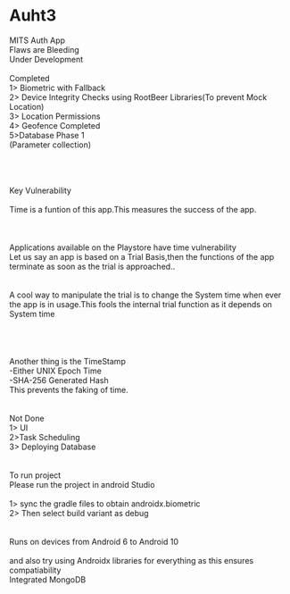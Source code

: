 # Auht3
MITS Auth App
<br>
Flaws are Bleeding
<br>
Under Development
<br>
<br>
Completed<br>
1> Biometric with Fallback<br>
2> Device Integrity Checks using RootBeer Libraries(To prevent Mock Location)<br>
3> Location Permissions<br>
4> Geofence Completed<br>
5>Database Phase 1<br>(Parameter collection)

<br>
<br>
<br>
Key Vulnerability<br>
<br>
Time is a funtion of this app.This measures the success  of the app.<br>
<br>
<br>
<br>
Applications available on the Playstore have time vulnerability<br>
Let us say an app is based on a Trial Basis,then the functions of the app terminate as soon as the trial is approached..<br>
<br>
<br>
A cool way to manipulate the trial is to change the System time when ever the app is in usage.This fools the internal trial function as it depends on System time<br>
<br>
<br>
<br>
<br>
Another thing is the TimeStamp<br> 
-Either UNIX Epoch Time<br>
-SHA-256 Generated Hash<br>
This prevents the faking of time.<br>
<br>
<br>
Not Done<br>
1> UI <br>
2>Task Scheduling<br>
3> Deploying Database<br>
<br>
<br>
To run project<br> 
Please run the project in android Studio<br>
<br>1> sync the gradle files to obtain androidx.biometric
<br>2> Then select build variant as debug 
<br>
<br>
<br>Runs on devices from Android 6 to  Android 10
<br>
<br>and also try using Androidx libraries for everything as this ensures compatiability<br>
Integrated MongoDB
